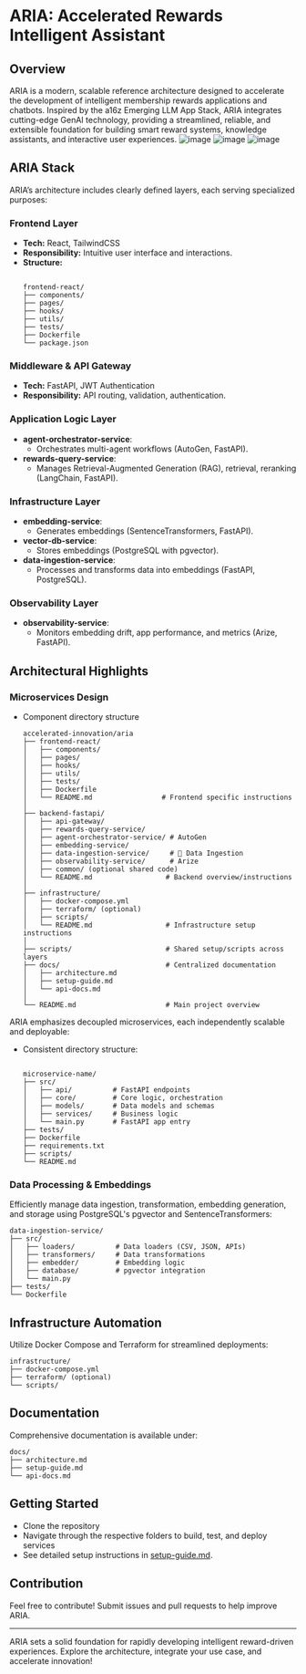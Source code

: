 # ARIA: Accelerated Rewards Intelligent Assistant

## Overview

ARIA is a modern, scalable reference architecture designed to accelerate the development of intelligent membership rewards applications and chatbots. Inspired by the a16z Emerging LLM App Stack, ARIA integrates cutting-edge GenAI technology, providing a streamlined, reliable, and extensible foundation for building smart reward systems, knowledge assistants, and interactive user experiences.
![image](https://github.com/user-attachments/assets/ee1817a4-4d93-4b8e-8443-64d604e125ff)
![image](https://github.com/user-attachments/assets/08a1195b-c539-4bfc-85b5-a648f206f3de)
![image](https://github.com/user-attachments/assets/a297ab85-fbde-4c7a-bf2f-93a8fd93bb45)


## ARIA Stack

ARIA’s architecture includes clearly defined layers, each serving specialized purposes:

### Frontend Layer

- **Tech:** React, TailwindCSS
- **Responsibility:** Intuitive user interface and interactions.
- **Structure:**
  ```
  
  frontend-react/
  ├── components/
  ├── pages/
  ├── hooks/
  ├── utils/
  ├── tests/
  ├── Dockerfile
  └── package.json
  ```

### Middleware & API Gateway

- **Tech:** FastAPI, JWT Authentication
- **Responsibility:** API routing, validation, authentication.

### Application Logic Layer

- **agent-orchestrator-service**:
  - Orchestrates multi-agent workflows (AutoGen, FastAPI).
- **rewards-query-service**:
  - Manages Retrieval-Augmented Generation (RAG), retrieval, reranking (LangChain, FastAPI).

### Infrastructure Layer

- **embedding-service**:
  - Generates embeddings (SentenceTransformers, FastAPI).
- **vector-db-service**:
  - Stores embeddings (PostgreSQL with pgvector).
- **data-ingestion-service**:
  - Processes and transforms data into embeddings (FastAPI, PostgreSQL).

### Observability Layer

- **observability-service**:
  - Monitors embedding drift, app performance, and metrics (Arize, FastAPI).

## Architectural Highlights

### Microservices Design

- Component directory structure
  ```
  accelerated-innovation/aria
  ├── frontend-react/
  │   ├── components/
  │   ├── pages/
  │   ├── hooks/
  │   ├── utils/
  │   ├── tests/
  │   ├── Dockerfile
  │   └── README.md                 # Frontend specific instructions
  │
  ├── backend-fastapi/
  │   ├── api-gateway/
  │   ├── rewards-query-service/
  │   ├── agent-orchestrator-service/ # AutoGen
  │   ├── embedding-service/
  │   ├── data-ingestion-service/     # 🚀 Data Ingestion
  │   ├── observability-service/      # Arize
  │   ├── common/ (optional shared code)
  │   └── README.md                  # Backend overview/instructions
  │
  ├── infrastructure/
  │   ├── docker-compose.yml
  │   ├── terraform/ (optional)
  │   ├── scripts/
  │   └── README.md                  # Infrastructure setup instructions
  │
  ├── scripts/                       # Shared setup/scripts across layers
  ├── docs/                          # Centralized documentation
  │   ├── architecture.md
  │   ├── setup-guide.md
  │   └── api-docs.md
  │
  └── README.md                      # Main project overview
  ```

ARIA emphasizes decoupled microservices, each independently scalable and deployable:

- Consistent directory structure:
  ```

  microservice-name/
  ├── src/
  │   ├── api/          # FastAPI endpoints
  │   ├── core/         # Core logic, orchestration
  │   ├── models/       # Data models and schemas
  │   ├── services/     # Business logic
  │   └── main.py       # FastAPI app entry
  ├── tests/
  ├── Dockerfile
  ├── requirements.txt
  ├── scripts/
  └── README.md
  ```

### Data Processing & Embeddings

Efficiently manage data ingestion, transformation, embedding generation, and storage using PostgreSQL's pgvector and SentenceTransformers:

  ```
  data-ingestion-service/
  ├── src/
  │   ├── loaders/          # Data loaders (CSV, JSON, APIs)
  │   ├── transformers/     # Data transformations
  │   ├── embedder/         # Embedding logic
  │   ├── database/         # pgvector integration
  │   └── main.py
  ├── tests/
  └── Dockerfile
  ```

## Infrastructure Automation

Utilize Docker Compose and Terraform for streamlined deployments:

  ```
  infrastructure/
  ├── docker-compose.yml
  ├── terraform/ (optional)
  └── scripts/
  ```

## Documentation

Comprehensive documentation is available under:

  ```
  docs/
  ├── architecture.md
  ├── setup-guide.md
  └── api-docs.md
  ```

## Getting Started

- Clone the repository
- Navigate through the respective folders to build, test, and deploy services
- See detailed setup instructions in [setup-guide.md](docs/setup-guide.md).

## Contribution

Feel free to contribute! Submit issues and pull requests to help improve ARIA.

---

ARIA sets a solid foundation for rapidly developing intelligent reward-driven experiences. Explore the architecture, integrate your use case, and accelerate innovation!
